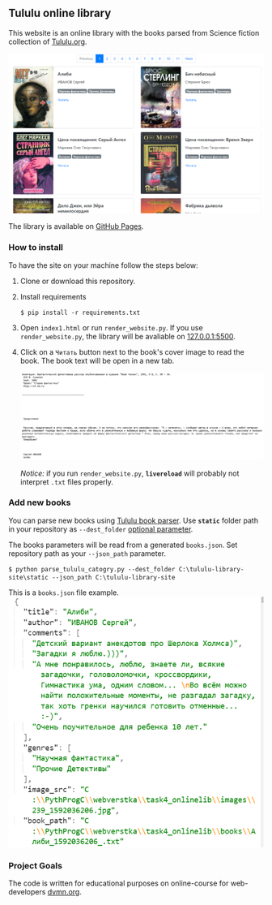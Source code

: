 ## Tululu online library

This website is an online library with the books parsed from Science fiction collection of [Tululu.org](http://tululu.org/l55/).

![Page 1](screenshots/site.png)

The library is available on [GitHub Pages](https://kmnrm.github.io/tululu-library-site/pages/index1.html).

### How to install

To have the site on your machine follow the steps below:
1. Clone or download this repository.
2. Install requirements
    ```
    $ pip install -r requirements.txt
    ```
3. Open `index1.html` or run `render_website.py`. If you use `render_website.py`, the library will be avaliable on [127.0.0.1:5500](http://127.0.0.1:5500/pages/index1.html).

4. Click on a `Читать` button next to the book's cover image to read the book. The book text will be open in a new tab.

    ![Page 1](screenshots/book1-text.png)
    
    _Notice:_ if you run `render_website.py`, **`livereload`** will probably not interpret `.txt` files properly.
    
### Add new books

You can parse new books using [Tululu book parser](https://github.com/kmnrm/online_library_parser).
Use **`static`** folder path in your repository as `--dest_folder` [optional parameter](https://github.com/kmnrm/online_library_parser#getting-started). 
    
The books parameters will be read from a generated `books.json`. Set repository path as your `--json_path` parameter.

```
$ python parse_tululu_catogry.py --dest_folder C:\tululu-library-site\static --json_path C:\tululu-library-site
```

This is a `books.json` file example.
![books.json](screenshots/books_json.png)

### Project Goals

The code is written for educational purposes on online-course for web-developers [dvmn.org](https://dvmn.org/).